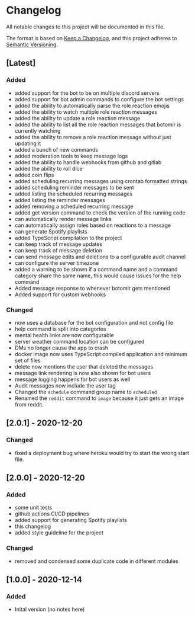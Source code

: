 # Changelog
All notable changes to this project will be documented in this file.

The format is based on [Keep a Changelog](https://keepachangelog.com/en/1.0.0/),
and this project adheres to [Semantic Versioning](https://semver.org/spec/v2.0.0.html).

## [Latest]
### Added
- added support for the bot to be on multiple discord servers
- added support for bot admin commands to configure the bot settings
- added the ability to automatically parse the role reaction emojis
- added the ability to watch multiple role reaction messages
- added the ability to update a role reaction message
- added the ability to list all the role reaction messages that botomir is currently watching
- added the ability to remove a role reaction message without just updating it
- added a bunch of new commands
- added moderation tools to keep message logs
- added the ability to handle webhooks from github and gitlab
- added the ability to roll dice
- added coin flips
- added scheduling recurring messages using crontab formatted strings
- added scheduling reminder messages to be sent
- added listing the scheduled recurring messages
- added listing the reminder messages
- added removing a scheduled recurring message
- added get version command to check the version of the running code
- can automatically render message links 
- can automatically assign roles based on reactions to a message
- can generate Spotify playlists
- added TypeScript compilation to the project
- can keep track of message updates
- can keep track of message deletion
- can send message edits and deletions to a configurable audit channel
- can configure the server timezone
- added a warning to be shown if a command name and a command category share the same name, this would cause issues for the help command
- Added message response to whenever botomir gets mentioned
- Added support for custom webhooks

### Changed
- now uses a database for the bot configuration and not config file
- help command is split into categories
- mental health links are now configurable
- server weather command location can be configured
- DMs no longer cause the app to crash
- docker image now uses TypeScript compiled application and minimum set of files
- delete now mentions the user that deleted the messages
- message link rendering is now also shown for bot users
- message logging happens for bot users as well
- Audit messages now include the user tag
- Changed the `schedule` command group name to `scheduled`
- Renamed the `reddit` command to `image` because it just gets an image from reddit.

## [2.0.1] - 2020-12-20
### Changed
- fixed a deployment bug where heroku would try to start the wrong start file.


## [2.0.0] - 2020-12-20
### Added
- some unit tests
- github actions CI/CD pipelines
- added support for generating Spotify playlists
- this changelog
- added style guideline for the project

### Changed
- removed and condensed some duplicate code in different modules

## [1.0.0] - 2020-12-14
### Added
- Inital version  (no notes here)
